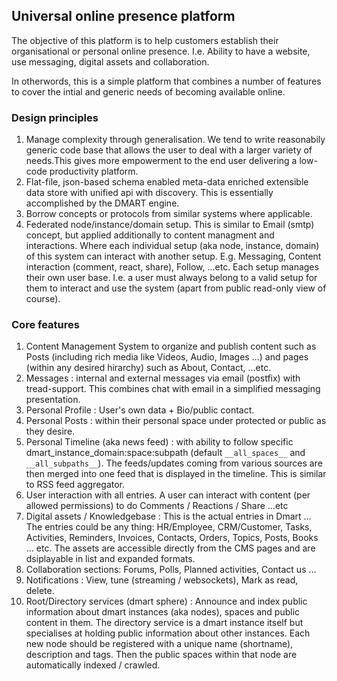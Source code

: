## Universal online presence platform

The objective of this platform is to help customers establish their organisational or personal online presence. I.e. Ability to have a website, use messaging, digital assets and collaboration.

In otherwords, this is a simple platform that combines a number of features to cover the intial and generic needs of becoming available online.

### Design principles

1. Manage complexity through generalisation. We tend to write reasonabily generic code base that allows the user to deal with a larger variety of needs.This gives more empowerment to the end user delivering a low-code productivity platform.
2. Flat-file, json-based schema enabled meta-data enriched extensible data store with unified api with discovery. This is essentially accomplished by the DMART engine.
3. Borrow concepts or protocols from similar systems where applicable.
4. Federated node/instance/domain setup. This is similar to Email (smtp) concept, but applied additionally to content managment and interactions. Where each individual setup (aka node, instance, domain) of this system can interact with another setup. E.g. Messaging, Content interaction (comment, react, share), Follow, ...etc. Each setup manages their own user base. I.e. a user must always belong to a valid setup for them to interact and use the system (apart from public read-only view of course).


### Core features

1. Content Management System to organize and publish content such as Posts (including rich media like Videos, Audio, Images ...) and pages (within any desired hirarchy) such as About, Contact, ...etc.  
2. Messages : internal and external messages via email (postfix) with tread-support. This combines chat with email in a simplified messaging presentation. 
3. Personal Profile : User's own data + Bio/public contact.
4. Personal Posts : within their personal space under protected or public as they desire.
5. Personal Timeline (aka news feed) : with ability to follow specific dmart_instance_domain:space:subpath (default `__all_spaces__` and `__all_subpaths__`). The feeds/updates coming from various sources are then merged into one feed that is displayed in the timeline. This is similar to RSS feed aggregator.
6. User interaction with all entries. A user can interact with content (per allowed permissions) to do Comments / Reactions / Share ...etc
7. Digital assets / Knowledgebase : This is the actual entries in Dmart … The entries could be any thing: HR/Employee, CRM/Customer, Tasks, Activities, Reminders, Invoices, Contacts, Orders, Topics, Posts, Books ... etc. The assets are accessible directly from the CMS pages and are dsiplayable in list and expanded formats.
8. Collaboration sections: Forums, Polls, Planned activities, Contact us …
9. Notifications : View, tune (streaming / websockets), Mark as read, delete. 
10. Root/Directory services (dmart sphere) : Announce and index public information about dmart instances (aka nodes), spaces and public content in them. The directory service is a dmart instance itself but specialises at holding public information about other instances. Each new node should be registered with a unique name (shortname), description and tags. Then the public spaces within that node are automatically indexed / crawled. 

